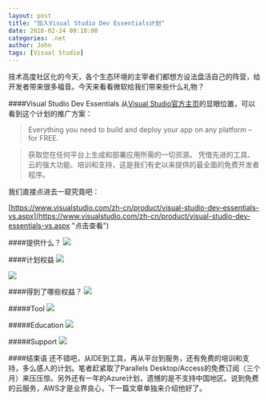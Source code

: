 ```yaml
---
layout: post
title: "加入Visual Studio Dev Essentials计划"
date: 2016-02-24 00:10:00
categories: .net
author: John
tags: [Visual Studio]
---
```



技术高度社区化的今天，各个生态环境的主宰者们都想方设法盘活自己的阵营，给开发者带来很多福音。今天来看看微软给我们带来些什么礼物？

####Visual Studio Dev Essentials
从[Visual Studio官方主页](http://www.visualstudio.com)的显眼位置，可以看到这个计划的推广方案：

> Everything you need to build and deploy your app on any platform – for FREE.

> 获取您在任何平台上生成和部署应用所需的一切资源。 凭借先进的工具、云的强大功能、培训和支持，这是我们有史以来提供的最全面的免费开发者程序。

我们直接点进去一窥究竟吧：

[https://www.visualstudio.com/zh-cn/product/visual-studio-dev-essentials-vs.aspx](https://www.visualstudio.com/zh-cn/product/visual-studio-dev-essentials-vs.aspx "点击查看")

####提供什么？
![](http://d.pcs.baidu.com/thumbnail/6e8a2d2ba88ca7c39d3f13eb3cf7ba41?fid=486812351-250528-95413115754368&time=1456239600&sign=FDTAER-DCb740ccc5511e5e8fedcff06b081203-Xm4DT%2FgsHDLtnUEfxGHOitmtZ0U%3D&rt=sh&expires=2h&r=874365622&sharesign=unknown&size=c710_u500&quality=100)

####计划权益
![](http://d.pcs.baidu.com/thumbnail/e7d68829e59693942e5cdbb11bb108ce?fid=486812351-250528-418100085648818&time=1456239600&sign=FDTAER-DCb740ccc5511e5e8fedcff06b081203-4HaapEuVybPf%2FlYBhUzMFDV7%2Bgs%3D&rt=sh&expires=2h&r=156699191&sharesign=unknown&size=c710_u500&quality=100)

![](http://d.pcs.baidu.com/thumbnail/e6a430c629349af1efbcf7f6f6680e84?fid=486812351-250528-256900225569292&time=1456239600&sign=FDTAER-DCb740ccc5511e5e8fedcff06b081203-5X9mFdLqZQ7nMbHcP0no7Rtisek%3D&rt=sh&expires=2h&r=523578776&sharesign=unknown&size=c710_u500&quality=100)

####得到了哪些权益？
![](http://d.pcs.baidu.com/thumbnail/88581f44b29a051692898f787a368669?fid=486812351-250528-141700508135080&time=1456239600&sign=FDTAER-DCb740ccc5511e5e8fedcff06b081203-m6a9cC1S0mJYU9DT%2BZ45BsfP0hU%3D&rt=sh&expires=2h&r=630380735&sharesign=unknown&size=c710_u500&quality=100)

#####Tool
![](http://d.pcs.baidu.com/thumbnail/2af2f257afdbbcc8c8639dc59aea18e0?fid=486812351-250528-20046601957936&time=1456239600&sign=FDTAER-DCb740ccc5511e5e8fedcff06b081203-6TGUHsR6cGHJDJyuo0mauFhoh%2Fs%3D&rt=sh&expires=2h&r=768194222&sharesign=unknown&size=c710_u500&quality=100)

#####Education
![](http://d.pcs.baidu.com/thumbnail/1df91f6b8b6005f9b32b36f2e533333a?fid=486812351-250528-1089890492205631&time=1456239600&sign=FDTAER-DCb740ccc5511e5e8fedcff06b081203-0AWJeL2yDgsPdxi%2F3%2BSNcQRp9fQ%3D&rt=sh&expires=2h&r=856630115&sharesign=unknown&size=c710_u500&quality=100)

#####Support
![](http://d.pcs.baidu.com/thumbnail/c5e6c40dc7b14700a277b278be2937a1?fid=486812351-250528-145749412269720&time=1456239600&sign=FDTAER-DCb740ccc5511e5e8fedcff06b081203-aoIRRlSYvRDpNbABpnu0GrywVJM%3D&rt=sh&expires=2h&r=994658007&sharesign=unknown&size=c710_u500&quality=100)

####结束语
还不错吧，从IDE到工具，再从平台到服务，还有免费的培训和支持，多么感人的计划。笔者赶紧取了Parallels Desktop/Access的免费订阅（三个月）来压压惊。另外还有一年的Azure计划，遗憾的是不支持中国地区。说到免费的云服务，AWS才是业界良心，下一篇文章单独来介绍他好了。